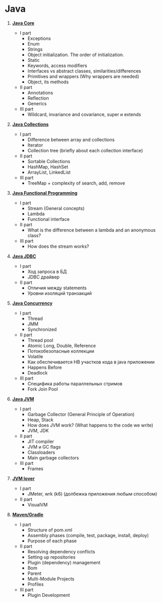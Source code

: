 # Java

1. [**Java Core**](1-java-core/README.md)
   - I part
      - Exceptions
      - Enum
      - Strings
      - Object initialization. The order of initialization.
      - Static
      - Keywords, access modifiers
      - Interfaces vs abstract classes, similarities/differences
      - Primitives and wrappers (Why wrappers are needed)
      - Object, its methods
   - II part
      - Annotations
      - Reflection
      - Generics
   - III part
      - Wildcard, invariance and covariance, super и extends
        
2. [**Java Collections**](2-java-collections/README.md)
   - I part
      - Difference between array and collections
      - Iterator
      - Collection tree (briefly about each collection interface)
   - II part
      - Sortable Collections
      - HashMap, HashSet
      - ArrayList, LinkedList
   - III part
      - TreeMap + complexity of search, add, remove

3. [**Java Functional Programming**](3-java-functional-programming/README.md)
   - I part
      - Stream (General concepts)
      - Lambda
      - Functional interface
   - II part
      - What is the difference between a lambda and an anonymous class?
   - III part
      - How does the stream works?

  
4. [**Java JDBC**](4-java-jdbc/README.md)
    - I part
        - Ход запроса в БД
        - JDBC драйвер
    - II part
        - Отличия между statements
        - Уровни изоляций транзакций
              
5. [**Java Concurrency**](5-java-concurrency/README.md)
    - I part
        - Thread
        - JMM
        - Synchronized
    - II part
        - Thread pool
        - Atomic Long, Double, Reference
        - Потокобезопасные коллекции
        - Volatile
        - Как обеспечивается HB участков кода в java приложении
        - Happens Before
        - Deadlock
    - III part
        - Специфика работы параллельных стримов
        - Fork Join Pool
    
6. [**Java JVM**](6-java-jvm/README.md)
   - I part
       - Garbage Collector (General Principle of Operation)
       - Heap, Stack
       - How does JVM work? (What happens to the code we write)
       - JVM, JDK
   - II part
       - JIT compiler
       - JVM и GC flags
       - Classloaders
       - Main garbage collectors
   - III part
       - Frames

7. [**JVM lover**](7-jvm-lover/README.md)
    - I part
        - JMeter, wrk (k6) (долбежка приложения любым способом)
    - II part
        - VisualVM

8. [**Maven/Gradle**](8-maven-gradle/README.md)
   - I part
       - Structure of pom.xml
       - Assembly phases (compile, test, package, install, deploy)
       - Purpose of each phase
   - II part
       - Resolving dependency conflicts
       - Setting up repositories
       - Plugin (dependency) management
       - Bom
       - Parent
       - Multi-Module Projects
       - Profiles
   - III part
       - Plugin Development
